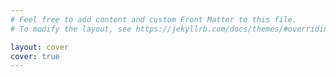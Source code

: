 ```yaml
---
# Feel free to add content and custom Front Matter to this file.
# To modify the layout, see https://jekyllrb.com/docs/themes/#overriding-theme-defaults

layout: cover
cover: true
---
```

